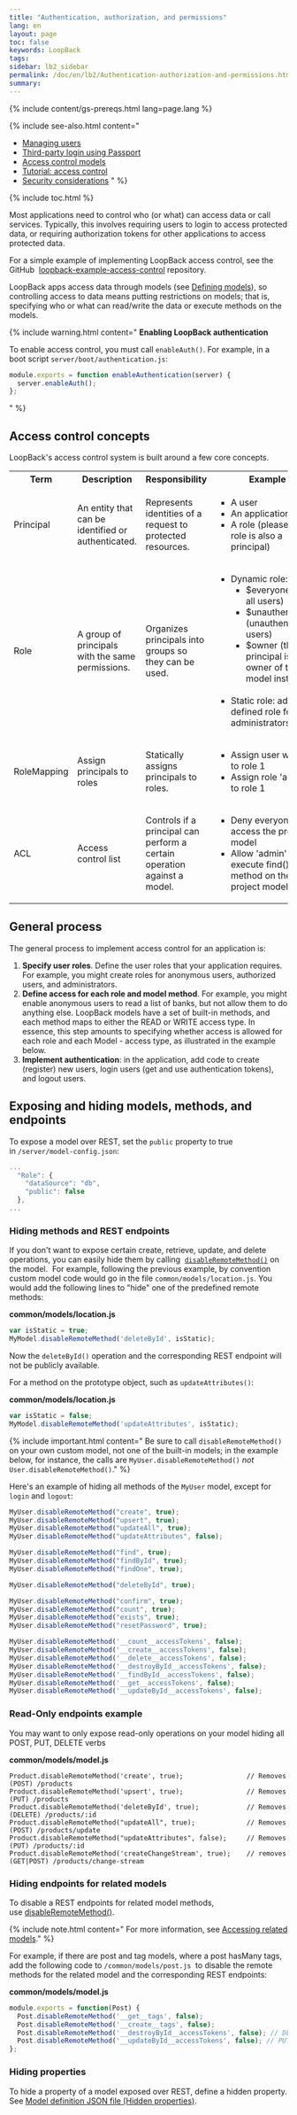 ```yaml
---
title: "Authentication, authorization, and permissions"
lang: en
layout: page
toc: false
keywords: LoopBack
tags:
sidebar: lb2_sidebar
permalink: /doc/en/lb2/Authentication-authorization-and-permissions.html
summary:
---
```


{% include content/gs-prereqs.html lang=page.lang %}

{% include see-also.html content="
* [Managing users](Managing-users.html)
* [Third-party login using Passport](Third-party-login-using-Passport.html)
* [Access control models](Using-built-in-models.html#Usingbuilt-inmodels-Accesscontrolmodels)
* [Tutorial: access control](Tutorial-access-control)
* [Security considerations](Security-considerations.html)
" %}

{% include toc.html %}

Most applications need to control who (or what) can access data or call services.
Typically, this involves requiring users to login to access protected data, or requiring authorization tokens for other applications to access protected data.

For a simple example of implementing LoopBack access control, see the GitHub 
[loopback-example-access-control](https://github.com/strongloop/loopback-example-access-control) repository.

LoopBack apps access data through models (see [Defining models](/doc/{{page.lang}}/lb2/Defining-models.html)),
so controlling access to data means putting restrictions on models; that is,
specifying who or what can read/write the data or execute methods on the models. 

{% include warning.html content="
**Enabling LoopBack authentication**

To enable access control, you must call `enableAuth()`. For example, in a boot script `server/boot/authentication.js`:

```javascript
module.exports = function enableAuthentication(server) {
  server.enableAuth();
};
```
" %}

## Access control concepts

LoopBack's access control system is built around a few core concepts. 

<table>
  <tbody>
    <tr>
      <th>Term</th>
      <th>Description</th>
      <th>Responsibility</th>
      <th>Example</th>
    </tr>
    <tr>
      <td>Principal</td>
      <td>An entity that can be identified or authenticated.</td>
      <td>Represents identities of a request to protected resources.</td>
      <td>
        <ul style="list-style-type: square;">
          <li>A user</li>
          <li>An application</li>
          <li>A role (please note a role is also a principal)</li>
        </ul>
      </td>
    </tr>
    <tr>
      <td>Role</td>
      <td>A group of principals with the same permissions.</td>
      <td>Organizes principals into groups so they can be used.</td>
      <td>
        <ul style="list-style-type: square;">
          <li>
            Dynamic role:&nbsp;
            <ul style="list-style-type: square;">
              <li>$everyone (for all users)</li>
              <li>$unauthenticated (unauthenticated users)</li>
              <li>$owner (the principal is owner of the model instance)<br><br></li>
            </ul>
          </li>
          <li>Static role: admin (a defined role for administrators)</li>
        </ul>
      </td>
    </tr>
    <tr>
      <td>RoleMapping</td>
      <td>Assign principals to roles</td>
      <td>Statically assigns principals to roles.</td>
      <td>
        <ul style="list-style-type: square;">
          <li>Assign user with id 1 to role 1</li>
          <li>Assign role 'admin' to role 1</li>
        </ul>
      </td>
    </tr>
    <tr>
      <td>ACL</td>
      <td>Access control list</td>
      <td><span>Controls if a principal can perform a certain operation against a model.</span></td>
      <td>
        <ul style="list-style-type: square;">
          <li>Deny everyone to access the project model</li>
          <li>Allow 'admin' role to execute find() method on the project model</li>
        </ul>
      </td>
    </tr>
  </tbody>
</table>

## General process

The general process to implement access control for an application is:

1.  **Specify user roles**.
    Define the user roles that your application requires.
    For example, you might create roles for anonymous users, authorized users, and administrators. 
2.  **Define access for each role and model method**.
    For example, you might enable anonymous users to read a list of banks, but not allow them to do anything else.
    LoopBack models have a set of built-in methods, and each method maps to either the READ or WRITE access type.
    In essence, this step amounts to specifying whether access is allowed for each role and each Model - access type, as illustrated in the example below.
3.  **Implement authentication**:
    in the application, add code to create (register) new users, login users (get and use authentication tokens), and logout users.

## Exposing and hiding models, methods, and endpoints

To expose a model over REST, set the `public` property to true in `/server/model-config.json`:

```javascript
...
  "Role": {
    "dataSource": "db",
    "public": false
  },
...
```

### Hiding methods and REST endpoints

If you don't want to expose certain create, retrieve, update, and delete operations, you can easily hide them by calling 
[`disableRemoteMethod()`](https://apidocs.strongloop.com/loopback/#model-disableremotemethod) on the model. 
For example, following the previous example, by convention custom model code would go in the file `common/models/location.js`.
You would add the following lines to "hide" one of the predefined remote methods:

**common/models/location.js**

```javascript
var isStatic = true;
MyModel.disableRemoteMethod('deleteById', isStatic);
```

Now the `deleteById()` operation and the corresponding REST endpoint will not be publicly available.

For a method on the prototype object, such as `updateAttributes()`:

**common/models/location.js**

```javascript
var isStatic = false;
MyModel.disableRemoteMethod('updateAttributes', isStatic);
```

{% include important.html content="
Be sure to call `disableRemoteMethod()` on your own custom model, not one of the built-in models;
in the example below, for instance, the calls are `MyUser.disableRemoteMethod()` _not_ `User.disableRemoteMethod()`." %}

Here's an example of hiding all methods of the `MyUser` model, except for `login` and `logout`:

```javascript
MyUser.disableRemoteMethod("create", true);
MyUser.disableRemoteMethod("upsert", true);
MyUser.disableRemoteMethod("updateAll", true);
MyUser.disableRemoteMethod("updateAttributes", false);

MyUser.disableRemoteMethod("find", true);
MyUser.disableRemoteMethod("findById", true);
MyUser.disableRemoteMethod("findOne", true);

MyUser.disableRemoteMethod("deleteById", true);

MyUser.disableRemoteMethod("confirm", true);
MyUser.disableRemoteMethod("count", true);
MyUser.disableRemoteMethod("exists", true);
MyUser.disableRemoteMethod("resetPassword", true);

MyUser.disableRemoteMethod('__count__accessTokens', false);
MyUser.disableRemoteMethod('__create__accessTokens', false);
MyUser.disableRemoteMethod('__delete__accessTokens', false);
MyUser.disableRemoteMethod('__destroyById__accessTokens', false);
MyUser.disableRemoteMethod('__findById__accessTokens', false);
MyUser.disableRemoteMethod('__get__accessTokens', false);
MyUser.disableRemoteMethod('__updateById__accessTokens', false);
```

### Read-Only endpoints example

You may want to only expose read-only operations on your model hiding all POST, PUT, DELETE verbs

**common/models/model.js**

```
Product.disableRemoteMethod('create', true);				// Removes (POST) /products
Product.disableRemoteMethod('upsert', true);				// Removes (PUT) /products
Product.disableRemoteMethod('deleteById', true);			// Removes (DELETE) /products/:id
Product.disableRemoteMethod("updateAll", true);				// Removes (POST) /products/update
Product.disableRemoteMethod("updateAttributes", false);		// Removes (PUT) /products/:id
Product.disableRemoteMethod('createChangeStream', true);	// removes (GET|POST) /products/change-stream
```

### Hiding endpoints for related models

To disable a REST endpoints for related model methods, use [disableRemoteMethod()](https://apidocs.strongloop.com/loopback/#model-disableremotemethod).

{% include note.html content="
For more information, see [Accessing related models](Accessing-related-models.html)." %}

For example, if there are post and tag models, where a post hasMany tags, add the following code to `/common/models/post.js` 
to disable the remote methods for the related model and the corresponding REST endpoints: 

**common/models/model.js**

```javascript
module.exports = function(Post) {
  Post.disableRemoteMethod('__get__tags', false);
  Post.disableRemoteMethod('__create__tags', false);
  Post.disableRemoteMethod('__destroyById__accessTokens', false); // DELETE
  Post.disableRemoteMethod('__updateById__accessTokens', false); // PUT
};
```

### Hiding properties

To hide a property of a model exposed over REST, define a hidden property.
See [Model definition JSON file (Hidden properties)](/doc/{{page.lang}}/lb2/Model-definition-JSON-file.html#ModeldefinitionJSONfile-Hiddenproperties).
